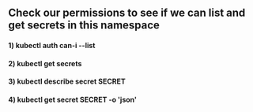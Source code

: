 ## Check our permissions to see if we can list and get secrets in this namespace

#### 1) kubectl auth can-i --list

#### 2) kubectl get secrets

#### 3) kubectl describe secret SECRET

#### 4) kubectl get secret SECRET -o 'json'
